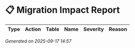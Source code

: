 # 📋 Migration Impact Report

| Type | Action | Table | Name | Severity | Reason |
|------|--------|-------|------|----------|--------|

_Generated on 2025-09-17 14:57_
